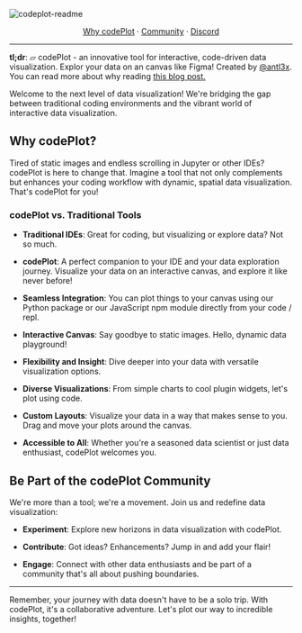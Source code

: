 ![codeplot-readme](https://github.com/atcodePlot/codePlot/assets/26308297/50229d82-2f74-489a-9ab6-c4be8185247f)

<div align="center">
<a href="#why-codeplot">Why codePlot</a> 
<span> · </span>
<a href="#community">Community</a> 
<span> · </span>
<a href="#discord">Discord</a>
</div>

---

**tl;dr**: ▱ codePlot - an innovative tool for interactive, code-driven data visualization. Explor your data on an canvas like Figma! Created by [@antl3x](https://github.com/antl3x). You can read more about why reading [this blog post.](https://antl3x.co/posts/2024-01-25-today-i-decided-to-create-a-tool-that-i-always-wanted/)

Welcome to the next level of data visualization! We're bridging the gap between traditional coding environments and the vibrant world of interactive data visualization.

## Why codePlot?

Tired of static images and endless scrolling in Jupyter or other IDEs? codePlot is here to change that. Imagine a tool that not only complements but enhances your coding workflow with dynamic, spatial data visualization. That's codePlot for you!

### codePlot vs. Traditional Tools

- **Traditional IDEs**: Great for coding, but visualizing or explore data? Not so much.

- **codePlot**: A perfect companion to your IDE and your data exploration journey. Visualize your data on an interactive canvas, and explore it like never before!

- **Seamless Integration**: You can plot things to your canvas using our Python package or our JavaScript npm module directly from your code / repl.

- **Interactive Canvas**: Say goodbye to static images. Hello, dynamic data playground!

- **Flexibility and Insight**: Dive deeper into your data with versatile visualization options.

- **Diverse Visualizations**: From simple charts to cool plugin widgets, let's plot using code.

- **Custom Layouts**: Visualize your data in a way that makes sense to you. Drag and move your plots around the canvas.

- **Accessible to All**: Whether you're a seasoned data scientist or just data enthusiast, codePlot welcomes you.

## Be Part of the codePlot Community

We're more than a tool; we're a movement. Join us and redefine data visualization:

- **Experiment**: Explore new horizons in data visualization with codePlot.

- **Contribute**: Got ideas? Enhancements? Jump in and add your flair!

- **Engage**: Connect with other data enthusiasts and be part of a community that's all about pushing boundaries.

---

Remember, your journey with data doesn't have to be a solo trip. With codePlot, it's a collaborative adventure. Let's plot our way to incredible insights, together!

